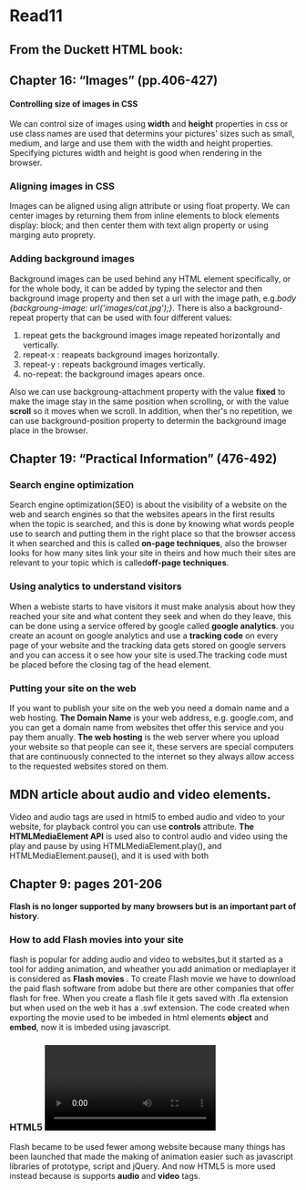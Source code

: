# Read11
## From the Duckett HTML book:
## Chapter 16: “Images” (pp.406-427)

#### Controlling size of images in CSS
We can control size of images using **width** and **height** properties in css or use class names are used that determins your pictures' sizes such as small, medium, and large and use them with the width and height properties. Specifying pictures width and height is good when rendering in the browser.
### Aligning images in CSS

 Images can be aligned using align attribute or using float property. We can center images by returning them from inline elements to block elements display: block; and then center them with text align property or using marging auto proprety.

### Adding background images
 Background images can be used behind any HTML element specifically, or for the whole body, it can be added by typing the selector and then background image property and then set a url with the image path, e.g.*body {backgroung-image: url('images/cat.jpg');}*. There is also a background-repeat property that can be used with four different values:
 1. repeat gets the background images image repeated horizontally and vertically.
 2. repeat-x : reapeats background images horizontally.
 3. repeat-y : repeats background images vertically.
 4. no-repeat: the background images apears once.

 Also we can use backgroung-attachment property with the value **fixed** to make the image stay in the same position when scrolling, or with the value **scroll** so it moves when we scroll. In addition, when ther's no repetition, we can use background-position property to determin the background image place in the browser.

  
## Chapter 19: “Practical Information” (476-492)

### Search engine optimization
Search engine optimization(SEO) is about the visibility of a website on the web and search engines so that the websites apears in the first results when the topic is searched, and this is done by knowing what words people use to search and putting them in the right place so that the browser access it when searched and this is called **on-page techniques**, also the browser looks for how many sites link your site in theirs and how much their sites are relevant to your topic which is called**off-page techniques**.
### Using analytics to understand visitors
When a webiste starts to have visitors it must make analysis about how they reached your site and what content they seek and when do they leave, this can be done using a service offered by google called **google analytics**. you create an acount on google analytics and use a **tracking code** on every page of your website and the tracking data gets stored on google servers and you can access it o see how your site is used.The tracking code must be placed before the closing tag of the head element.
### Putting your site on the web
If you want to publish your site on the web you need a domain name and a web hosting. **The Domain Name** is your web address, e.g. google.com, and you can get a domain name from websites thet offer this service and you pay them anually. **The web hosting** is the web server where you upload your website so that people can see it, these servers are special computers that are continuously connected to the internet so they always allow access to the requested websites stored on them.

## MDN article about audio and video elements.
Video and audio tags are used in html5 to embed audio and video to your website, for playback control you can use **controls** attribute. **The HTMLMediaElement API** is used also to control audio and video using the play and pause by using HTMLMediaElement.play(), and  HTMLMediaElement.pause(), and it is used with both <audio> and <video> elements.

## Chapter 9: pages 201-206 
 **Flash is no longer supported by many browsers but is an important part of history**.

### How to add Flash movies into your site
 flash is popular for adding audio and video to websites,but it started as a tool for adding animation, and wheather you add animation or mediaplayer it is considered as **Flash movies** . To create Flash movie we have to download the paid flash software from adobe but there are other companies that offer flash for free.
 When you create a flash file it gets saved with .fla extension but when used on the web it has a .swf extension. The code created when exporting the movie used to be imbeded in html elements **object** and **embed**, now it is imbeded using javascript.
 
### HTML5 <video> and <audio> elements
 Flash became to be used fewer among website because many things has been launched that made the making of animation easier such as javascript libraries of prototype, script and jQuery. And now HTML5 is more used instead because is supports **audio** and **video** tags. 



